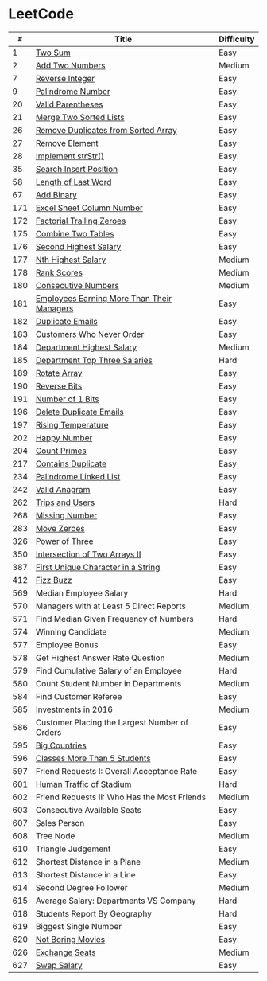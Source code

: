 # LeetCode

`#`   |   Title   |   Difficulty
--- |   --- |   ---
1   |   [Two Sum](algorithms/1.Two_Sum.md) |   Easy
2   |   [Add Two Numbers](algorithms/2.Add_Two_Numbers.md) |   Medium
7   |   [Reverse Integer](algorithms/7.Reverse_Integer.md) |   Easy
9   |   [Palindrome Number](algorithms/9.Palindrome_Number.md) |   Easy
20  |   [Valid Parentheses](algorithms/20.Valid_Parentheses.md) |   Easy
21  |   [Merge Two Sorted Lists](algorithms/21.Merge_Two_Sorted_Lists.md) |   Easy
26  |   [Remove Duplicates from Sorted Array](algorithms/26.Remove_Duplicates_from_Sorted_Array.md) |   Easy
27  |   [Remove Element](algorithms/27.Remove_Element.md) |   Easy
28  |   [Implement strStr()](algorithms/28.Implement_strStr.md) |   Easy
35  |   [Search Insert Position](algorithms/35.Search_Insert_Position.md) |   Easy
58  |   [Length of Last Word](algorithms/58.Length_of_Last_Word.md) |   Easy
67  |   [Add Binary](algorithms/67.Add_Binary.md) |   Easy
171 |   [Excel Sheet Column Number](algorithms/171.Excel_Sheet_Column_Number.md)    |   Easy
172 |   [Factorial Trailing Zeroes](algorithms/172.Factorial_Trailing_Zeroes.md)    |   Easy
175 |   [Combine Two Tables](database/175.Combine_Two_Tables.md)  |   Easy
176 |   [Second Highest Salary](database/176.Second_Highest_Salary.md)   |   Easy
177 |   [Nth Highest Salary](database/177.Nth_Highest_Salary.md)  |   Medium	
178 |   [Rank Scores](database/178.Rank_Scores.md) |   Medium	
180 |   [Consecutive Numbers](database/180.Consecutive_Numbers.md) |   Medium	
181 |   [Employees Earning More Than Their Managers](database/181.Employees_Earning_More_Than_Their_Managers.md)  |   Easy	
182 |   [Duplicate Emails](database/182.Duplicate_Emails.md)    |   Easy	
183 |   [Customers Who Never Order](database/183.Customers_Who_Never_Order.md)   |   Easy	
184 |   [Department Highest Salary](database/184.Department_Highest_Salary.md)   |   Medium	
185 |   [Department Top Three Salaries](database/185.Department_Top_Three_Salaries.md)   |   Hard	
189 |   [Rotate Array](algorithms/189.Rotate_Array.md) |   Easy
190 |   [Reverse Bits](algorithms/190.Reverse_Bits.md) |   Easy
191 |   [Number of 1 Bits](algorithms/191.Number_of_1_Bits.md)    |   Easy
196 |   [Delete Duplicate Emails](database/196.Delete_Duplicate_Emails.md) |   Easy	
197 |   [Rising Temperature](database/197.Rising_Temperature.md)  |   Easy	
202 |   [Happy Number](algorithms/202.Happy_Number.md) |   Easy
204 |   [Count Primes](algorithms/204.Count_Primes.md) |   Easy
217 |   [Contains Duplicate](algorithms/217.Contains_Duplicate.md)   |   Easy
234 |   [Palindrome Linked List](algorithms/234.Palindrome_Linked_List.md)   |   Easy
242 |   [Valid Anagram](algorithms/242.Valid_Anagram.md)    |   Easy
262 |   [Trips and Users](database/262.Trips_and_Users.md) |   Hard	
268 |   [Missing Number](algorithms/268.Missing_Number.md)   |   Easy
283 |   [Move Zeroes](algorithms/283.Move_Zeroes.md)  |   Easy
326 |   [Power of Three](algorithms/326.Power_of_Three.md)   |   Easy
350 |   [Intersection of Two Arrays II](algorithms/350.Intersection_of_Two_Arrays_II.md)    |   Easy
387 |   [First Unique Character in a String](algorithms/387.First_Unique_Character_in_a_String.md)   |   Easy
412 |   [Fizz Buzz](algorithms/412.Fizz_Buzz.md) |   Easy
569 |   Median Employee Salary  |   Hard	
570 |   Managers with at Least 5 Direct Reports |   Medium	
571 |   Find Median Given Frequency of Numbers  |   Hard	
574 |   Winning Candidate   |   Medium	
577 |   Employee Bonus  |   Easy	
578 |   Get Highest Answer Rate Question    |   Medium	
579 |   Find Cumulative Salary of an Employee   |   Hard	
580 |   Count Student Number in Departments |   Medium	
584 |   Find Customer Referee   |   Easy	
585 |   Investments in 2016 |   Medium	
586 |   Customer Placing the Largest Number of Orders   |   Easy	
595 |   [Big Countries](database/595.Big_Countries.md)   |   Easy	
596 |   [Classes More Than 5 Students](database/596.Classes_More_Than_5_Students.md)    |   Easy	
597 |   Friend Requests I: Overall Acceptance Rate  |   Easy	
601 |   [Human Traffic of Stadium](database/601.Human_Traffic_of_Stadium.md)    |   Hard	
602 |   Friend Requests II: Who Has the Most Friends    |   Medium	
603 |   Consecutive Available Seats |   Easy	
607 |   Sales Person    |   Easy	
608 |   Tree Node   |   Medium	
610 |   Triangle Judgement  |   Easy	
612 |   Shortest Distance in a Plane    |   Medium	
613 |   Shortest Distance in a Line |   Easy	
614 |   Second Degree Follower  |   Medium	
615 |   Average Salary: Departments VS Company  |   Hard	
618 |   Students Report By Geography    |   Hard	
619 |   Biggest Single Number   |   Easy	
620 |   [Not Boring Movies](database/620.Not_Boring_Movies.md)   |   Easy	
626 |   [Exchange Seats](database/626.Exchange_Seats.md)  |   Medium	
627 |   [Swap Salary](database/627.Swap_Salary.md) |   Easy	